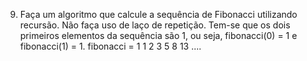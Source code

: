 9. Faça um algoritmo que calcule a sequência de Fibonacci utilizando recursão. Não faça uso
   de laço de repetição. Tem-se que os dois primeiros elementos da sequência são 1, ou seja,
   fibonacci(0) = 1 e fibonacci(1) = 1.
   fibonacci = 1 1 2 3 5 8 13 ....
